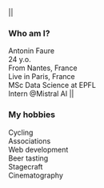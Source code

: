 ---
---
||
### Who am I?
Antonin Faure \
24 y.o. \
From Nantes, France \
Live in Paris, France \
MSc Data Science at EPFL \
Intern @Mistral AI
||
### My hobbies
Cycling \
Associations \
Web development \
Beer tasting \
Stagecraft \
Cinematography
